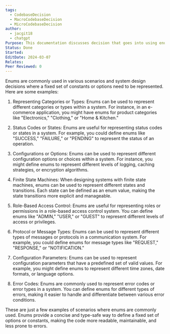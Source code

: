 ```yaml
---
tags:
  - CodebaseDecision
  - MacroCodebaseDecision
  - MicroCodebaseDecision
author:
  - jacgit18
  - chatgpt
Purpose: This documentation discusses decision that goes into using enums.
Status: Done
Started: 
EditDate: 2024-03-07
Relates: 
Peer Reviewed: 0
---
```

Enums are commonly used in various scenarios and system design decisions where a fixed set of constants or options need to be represented. Here are some examples:

1. Representing Categories or Types: Enums can be used to represent different categories or types within a system. For instance, in an e-commerce application, you might have enums for product categories like "Electronics," "Clothing," or "Home & Kitchen."

2. Status Codes or States: Enums are useful for representing status codes or states in a system. For example, you could define enums like "SUCCESS," "FAILURE," or "PENDING" to represent the status of an operation.

3. Configurations or Options: Enums can be used to represent different configuration options or choices within a system. For instance, you might define enums to represent different levels of logging, caching strategies, or encryption algorithms.

4. Finite State Machines: When designing systems with finite state machines, enums can be used to represent different states and transitions. Each state can be defined as an enum value, making the state transitions more explicit and manageable.

5. Role-Based Access Control: Enums are useful for representing roles or permissions in a role-based access control system. You can define enums like "ADMIN," "USER," or "GUEST" to represent different levels of access or privileges.

6. Protocol or Message Types: Enums can be used to represent different types of messages or protocols in a communication system. For example, you could define enums for message types like "REQUEST," "RESPONSE," or "NOTIFICATION."

7. Configuration Parameters: Enums can be used to represent configuration parameters that have a predefined set of valid values. For example, you might define enums to represent different time zones, date formats, or language options.

8. Error Codes: Enums are commonly used to represent error codes or error types in a system. You can define enums for different types of errors, making it easier to handle and differentiate between various error conditions.

These are just a few examples of scenarios where enums are commonly used. Enums provide a concise and type-safe way to define a fixed set of options or constants, making the code more readable, maintainable, and less prone to errors.